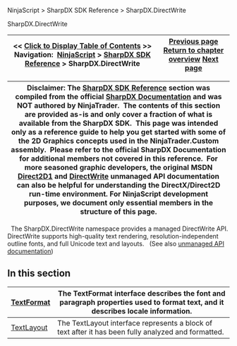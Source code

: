 ﻿
NinjaScript > SharpDX SDK Reference > SharpDX.DirectWrite

SharpDX.DirectWrite

| << [Click to Display Table of Contents](sharpdx_directwrite.md) >> **Navigation:**     [NinjaScript](ninjascript-1.md) > [SharpDX SDK Reference](sharpdx_sdk_reference-1.md) > SharpDX.DirectWrite | [Previous page](sharpdx_direct2d1_sweepdirection-1.md) [Return to chapter overview](sharpdx_sdk_reference-1.md) [Next page](sharpdx_directwrite_textformat-1.md) |
| --- | --- |

| Disclaimer: The [SharpDX SDK Reference](sharpdx_sdk_reference-1.md) section was compiled from the official [SharpDX Documentation](http://sharpdx.org/) and was NOT authored by NinjaTrader.  The contents of this section are provided as-is and only cover a fraction of what is available from the SharpDX SDK.  This page was intended only as a reference guide to help you get started with some of the 2D Graphics concepts used in the NinjaTrader.Custom assembly.  Please refer to the official SharpDX Documentation for additional members not covered in this reference.  For more seasoned graphic developers, the original MSDN [Direct2D1](https://msdn.microsoft.com/en-us/library/windows/desktop/dd370990.aspx) and [DirectWrite](https://msdn.microsoft.com/en-us/library/windows/desktop/dd368038.aspx) unmanaged API documentation can also be helpful for understanding the DirectX/Direct2D run-time environment. For NinjaScript development purposes, we document only essential members in the structure of this page. |
| --- |
 
The SharpDX.DirectWrite namespace provides a managed DirectWrite API. DirectWrite supports high-quality text rendering, resolution-independent outline fonts, and full Unicode text and layouts.  
(See also [unmanaged API documentation](https://msdn.microsoft.com/en-us/library/dd368038.aspx))
 
## In this section

| [TextFormat](sharpdx_directwrite_textformat-1.md) | The TextFormat interface describes the font and paragraph properties used to format text, and it describes locale information. |
| --- | --- |
| [TextLayout](sharpdx_directwrite_textlayout-1.md) | The TextLayout interface represents a block of text after it has been fully analyzed and formatted. |
